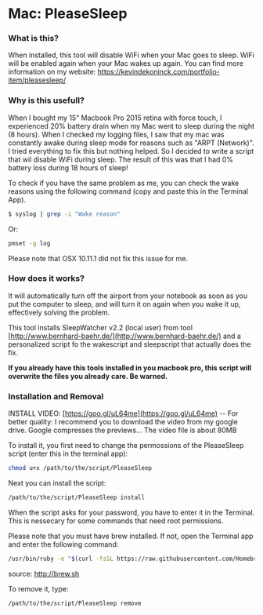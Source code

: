 # Mac: PleaseSleep

### What is this?

When installed, this tool will disable WiFi when your Mac goes to sleep. WiFi will
be enabled again when your Mac wakes up again.
You can find more information on my website: https://kevindekoninck.com/portfolio-item/pleasesleep/

### Why is this usefull?

When I bought my 15" Macbook Pro 2015 retina with force touch, I experienced
20% battery drain when my Mac went to sleep during the night (8 hours).
When I checked my logging files, I saw that my mac was constantly awake during
sleep mode for reasons such as "ARPT (Network)". I tried everything to fix this
but nothing helped. So I decided to write a script that wil disable WiFi during
sleep. The result of this was that I had 0% battery loss during 18 hours of sleep!

To check if you have the same problem as me, you can check the wake reasons using
the following command (copy and paste this in the Terminal App).
```bash
$ syslog | grep -i "Wake reason"
```
Or:
```bash
pmset -g log
```
Please note that OSX 10.11.1 did not fix this issue for me.

### How does it works?

It will automatically turn off the airport from your notebook as soon as you
put the computer to sleep, and will turn it on again when you wake it up,
effectively solving the problem.

This tool installs SleepWatcher v2.2 (local user) from tool
[http://www.bernhard-baehr.de/](http://www.bernhard-baehr.de/)
and a personalized script fo the wakescript and sleepscript that actually does
the fix.

**If you already have this tools installed in you macbook pro, this script
will overwrite the files you already care. Be warned.** 

### Installation and Removal

INSTALL VIDEO: [https://goo.gl/uL64me](https://goo.gl/uL64me)
-- For better quality: I recommend you to download the video from my google drive. Google compresses the previews... The video file is about 80MB

To install it, you first need to change the permossions of the PleaseSleep script (enter this in the terminal app):
```bash
chmod u+x /path/to/the/script/PleaseSleep
```
Next you can install the script:
```bash
/path/to/the/script/PleaseSleep install
```

When the script asks for your password, you have to enter it in the Terminal.
This is nessecary for some commands that need root permissions.

Please note that you must have brew installed. If not, open the Terminal app and enter the following command:
```bash
/usr/bin/ruby -e "$(curl -fsSL https://raw.githubusercontent.com/Homebrew/install/master/install)"
```
source: http://brew.sh

To remove it, type:
```bash
/path/to/the/script/PleaseSleep remove
```
